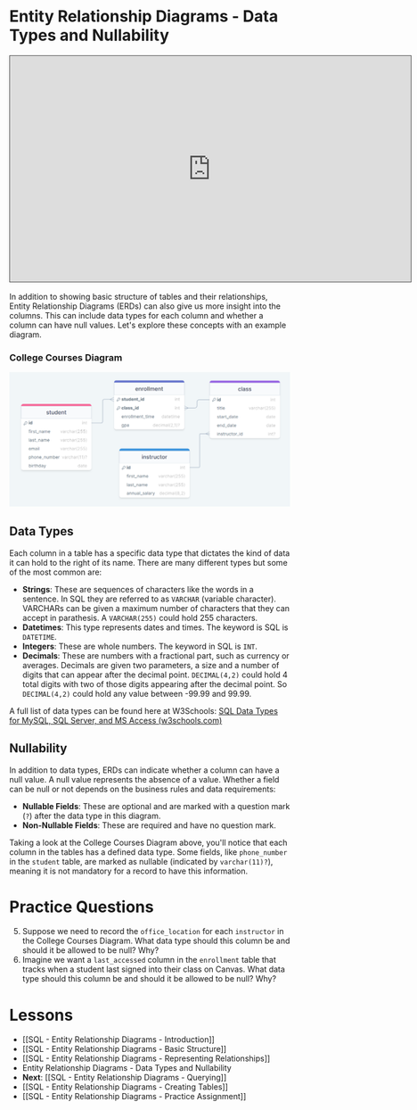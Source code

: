 # Entity Relationship Diagrams - Data Types and Nullability

<iframe src="https://egator.hosted.panopto.com/Panopto/Pages/Embed.aspx?id=adeeea60-d527-4575-b612-b1160003d874&autoplay=false&offerviewer=true&showtitle=true&showbrand=true&captions=false&interactivity=all" height="405" width="720" style="border: 1px solid #464646;" allowfullscreen allow="autoplay" aria-label="Panopto Embedded Video Player"></iframe>

In addition to showing basic structure of tables and their relationships, Entity Relationship Diagrams (ERDs) can also give us more insight into the columns. This can include data types for each column and whether a column can have null values. Let's explore these concepts with an example diagram.

### College Courses Diagram
<img src="https://raw.githubusercontent.com/kellerflint/Class-Intro-SQL/hugo/content/Images/college_courses_erd.png">


## Data Types

Each column in a table has a specific data type that dictates the kind of data it can hold to the right of its name. There are many different types but some of the most common are:

- **Strings**: These are sequences of characters like the words in a sentence. In SQL they are referred to as `VARCHAR` (variable character). VARCHARs can be given a maximum number of characters that they can accept in parathesis. A `VARCHAR(255)` could hold 255 characters.
- **Datetimes**: This type represents dates and times. The keyword is SQL is `DATETIME`.
- **Integers**: These are whole numbers. The keyword in SQL is `INT`.
- **Decimals**: These are numbers with a fractional part, such as currency or averages. Decimals are given two parameters, a size and a number of digits that can appear after the decimal point. `DECIMAL(4,2)` could hold 4 total digits with two of those digits appearing after the decimal point. So `DECIMAL(4,2)` could hold any value between -99.99 and 99.99.

A full list of data types can be found here at W3Schools: [SQL Data Types for MySQL, SQL Server, and MS Access (w3schools.com)](https://www.w3schools.com/sql/sql_datatypes.asp)

## Nullability

In addition to data types, ERDs can indicate whether a column can have a null value. A null value represents the absence of a value. Whether a field can be null or not depends on the business rules and data requirements:

- **Nullable Fields**: These are optional and are marked with a question mark (`?`) after the data type in this diagram.
- **Non-Nullable Fields**: These are required and have no question mark.

Taking a look at the College Courses Diagram above, you'll notice that each column in the tables has a defined data type. Some fields, like `phone_number` in the `student` table, are marked as nullable (indicated by `varchar(11)?`), meaning it is not mandatory for a record to have this information.

# Practice Questions

5. Suppose we need to record the `office_location` for each `instructor` in the College Courses Diagram. What data type should this column be and should it be allowed to be null? Why?
6. Imagine we want a `last_accessed` column  in the `enrollment` table that tracks when a student last signed into their class on Canvas. What data type should this column be and should it be allowed to be null? Why?
# Lessons
- [[SQL - Entity Relationship Diagrams - Introduction]]
- [[SQL - Entity Relationship Diagrams - Basic Structure]]
- [[SQL - Entity Relationship Diagrams - Representing Relationships]]
- Entity Relationship Diagrams - Data Types and Nullability
- **Next**: [[SQL - Entity Relationship Diagrams - Querying]]
- [[SQL - Entity Relationship Diagrams - Creating Tables]]
- [[SQL - Entity Relationship Diagrams - Practice Assignment]]
